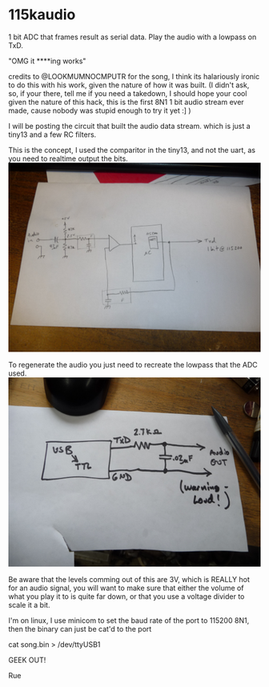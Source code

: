 # 115kaudio
1 bit ADC that frames result as serial data. Play the audio with a lowpass on TxD.

"OMG it ****ing works"

credits to @LOOKMUMNOCMPUTR for the song, I think its halariously ironic to do this with 
his work, given the nature of how it was built. (I didn't ask, so, if your there, tell me if you need a takedown, 
I should hope your cool given the nature of this hack, this is the first 8N1 1 bit audio stream ever made, cause nobody was stupid enough to try it yet :] )

I will be posting the circuit that built the audio data stream. which is just a tiny13 and a few RC filters.

This is the concept, I used the comparitor in the tiny13, and not the uart, as you need to realtime output the bits.
![noalt](p1310446.jpg)


To regenerate the audio you just need to recreate the lowpass that the ADC used.
![noalt](p1310471.jpg)

Be aware that the levels comming out of this are 3V, which is REALLY hot for an audio signal, you will want to make sure that either the volume of what you play it to is quite far down, or that you use a voltage divider to scale it a bit.


I'm on linux,
I use minicom to set the baud rate of the port to 115200 8N1,
then the binary can just be cat'd to the port

cat song.bin > /dev/ttyUSB1

GEEK OUT!


Rue
